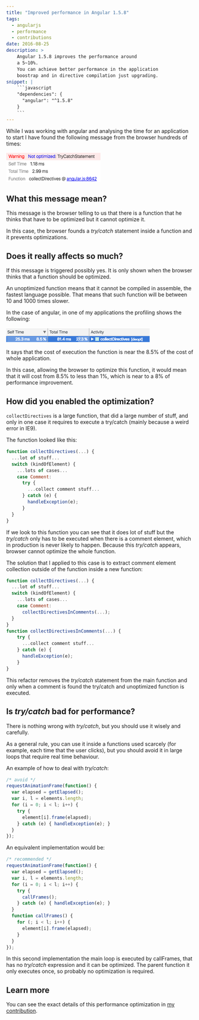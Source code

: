 ```yaml
---
title: "Improved performance in Angular 1.5.8"
tags:
  - angularjs
  - performance
  - contributions
date: 2016-08-25
description: >
    Angular 1.5.8 improves the performance around
    a 5~10%.
    You can achieve better performance in the application
    boostrap and in directive compilation just upgrading.
snippet: |
    ```javascript
    "dependencies": {
      "angular": "^1.5.8"
    }
    ```
---
```


While I was working with angular and analysing the time for an application to start
I have found the following message from the browser hundreds of times:

![performance warning](assets/images/angular-1_5_7-performance-warning.png)


What this message mean?
-----------------------

This message is the browser telling to us
that there is a function that he thinks that have to be optimized
but it cannot optimize it.

In this case, the browser founds a _try/catch_ statement 
inside a function and it prevents optimizations. 


Does it really affects so much?
-------------------------------

If this message is triggered possibly yes.
It is only shown when the browser thinks that a function should be optimized.

An unoptimized function means that it cannot be compiled in assemble,
the fastest language possible. That means that such function will be between 10 and 1000
times slower.

In the case of angular, in one of my applications the profiling shows the following:

![boostrap time](assets/images/angular-1_5_7-boostrap-time.png)

It says that the cost of execution the function is near the 
8.5% of the cost of whole application.

In this case, allowing the browser to optimize this function, 
it would mean that it will cost from 8.5% to less than 1%, which is near
to a 8% of performance improvement.  


How did you enabled the optimization?
-------------------------------------

`collectDirectives` is a large function, 
that did a large number of stuff, 
and only in one case it requires to execute a try/catch 
(mainly because a weird error in IE9).

The function looked like this:

```javascript
function collectDirectives(...) {
  ...lot of stuff...
  switch (kindOfElement) {
    ...lots of cases...
    case Comment:
      try {
        ...collect comment stuff...
      } catch (e) {
        handleException(e);
      }
  }
}
```

If we look to this function you can see that it does lot of stuff
but the _try/catch_ only has to be executed when there is a comment element,
which in production is never likely to happen.
Because this _try/catch_ appears, browser cannot optimize the whole function.

The solution that I applied to this case is 
to extract comment element collection outside of the function
inside a new function:

```javascript
function collectDirectives(...) {
  ...lot of stuff...
  switch (kindOfElement) {
    ...lots of cases...
    case Comment:
      collectDirectivesInComments(...);
  }
}
function collectDirectivesInComments(...) {
    try {
      ...collect comment stuff...
    } catch (e) {
      handleException(e);
    }
}
```

This refactor removes the _try/catch_ statement from the main function
and only when a comment is found the try/catch and unoptimized function is executed. 


Is _try/catch_ bad for performance?
-----------------------------------

There is nothing wrong with _try/catch_, 
but you should use it wisely and carefully. 

As a general rule, 
you can use it inside a functions used scarcely (for example, each time that the user clicks),
but you should avoid it in large loops that require real time behaviour.

An example of how to deal with _try/catch_:

```javascript
/* avoid */
requestAnimationFrame(function() {
  var elapsed = getElapsed();
  var i, l = elements.length;
  for (i = 0; i < l; i++) {
    try {
      element[i].frame(elapsed);
    } catch (e) { handleException(e); }
  }
});
```

An equivalent implementation would be:

```javascript
/* recommended */
requestAnimationFrame(function() {
  var elapsed = getElapsed();
  var i, l = elements.length;
  for (i = 0; i < l; i++) {
    try {
      callFrames();
    } catch (e) { handleException(e); }
  }
  function callFrames() {
    for (; i < l; i++) {
      element[i].frame(elapsed);
    }
  }
});
```

In this second implementation the main loop is executed by 
callFrames, that has no _try/catch_ expression and it can be optimized. 
The parent function it only executes once, 
so probably no optimization is required. 


Learn more
----------

You can see the exact details of this performance optimization in
[my contribution](https://github.com/angular/angular.js/pull/14848). 
